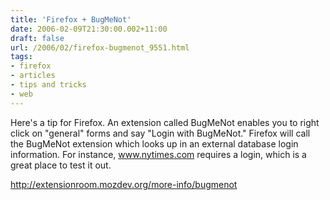```yaml
---
title: 'Firefox + BugMeNot'
date: 2006-02-09T21:30:00.002+11:00
draft: false
url: /2006/02/firefox-bugmenot_9551.html
tags: 
- firefox
- articles
- tips and tricks
- web
---
```


Here's a tip for Firefox. An extension called BugMeNot enables you to right click on "general" forms and say "Login with BugMeNot." Firefox will call the BugMeNot extension which looks up in an external database login information. For instance, www.nytimes.com requires a login, which is a great place to test it out.

http://extensionroom.mozdev.org/more-info/bugmenot